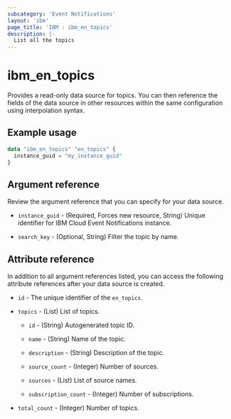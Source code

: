 ```yaml
---
subcategory: 'Event Notifications'
layout: 'ibm'
page_title: 'IBM : ibm_en_topics'
description: |-
  List all the topics
---
```


# ibm_en_topics

Provides a read-only data source for topics. You can then reference the fields of the data source in other resources within the same configuration using interpolation syntax.

## Example usage

```terraform
data "ibm_en_topics" "en_topics" {
  instance_guid = "my_instance_guid"
}
```

## Argument reference

Review the argument reference that you can specify for your data source.

- `instance_guid` - (Required, Forces new resource, String) Unique identifier for IBM Cloud Event Notifications instance.

- `search_key` - (Optional, String) Filter the topic by name.

## Attribute reference

In addition to all argument references listed, you can access the following attribute references after your data source is created.

- `id` - The unique identifier of the `en_topics`.

- `topics` - (List) List of topics.

  - `id` - (String) Autogenerated topic ID.

  - `name` - (String) Name of the topic.

  - `description` - (String) Description of the topic.

  - `source_count` - (Integer) Number of sources.

  - `sources` - (List) List of source names.

  - `subscription_count` - (Integer) Number of subscriptions.

- `total_count` - (Integer) Number of topics.
